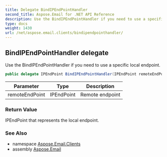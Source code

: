 ```yaml
---
title: Delegate BindIPEndPointHandler
second_title: Aspose.Email for .NET API Reference
description: Use the BindIPEndPointHandler if you need to use a specific local endpoint
type: docs
weight: 1430
url: /net/aspose.email.clients/bindipendpointhandler/
---
```

## BindIPEndPointHandler delegate

Use the BindIPEndPointHandler if you need to use a specific local endpoint.

```csharp
public delegate IPEndPoint BindIPEndPointHandler(IPEndPoint remoteEndPoint);
```

| Parameter | Type | Description |
| --- | --- | --- |
| remoteEndPoint | IPEndPoint | Remote endpoint |

### Return Value

IPEndPoint that represents the local endpoint.

### See Also

* namespace [Aspose.Email.Clients](../../aspose.email.clients/)
* assembly [Aspose.Email](../../)


